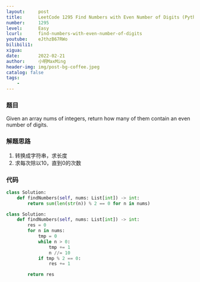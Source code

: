 ```yaml
---
layout:     post
title:      LeetCode 1295 Find Numbers with Even Number of Digits (Python)
number:     1295
level:      Easy
lcurl:      find-numbers-with-even-number-of-digits
youtube:    eJthzB67RWo
bilibili1:  
xigua:      
date:       2022-02-21
author:     小明MaxMing
header-img: img/post-bg-coffee.jpeg
catalog: false
tags:
    - 
---
```


### 题目

Given an array nums of integers, return how many of them contain an even number of digits.

### 解题思路

1. 转换成字符串，求长度
2. 求每次除以10，直到0的次数

### 代码
```python
class Solution:
    def findNumbers(self, nums: List[int]) -> int:
        return sum(len(str(n)) % 2 == 0 for n in nums)
```
```python
class Solution:
    def findNumbers(self, nums: List[int]) -> int:
        res = 0
        for n in nums:
            tmp = 0
            while n > 0:
                tmp += 1
                n //= 10
            if tmp % 2 == 0:
                res += 1

        return res
```
